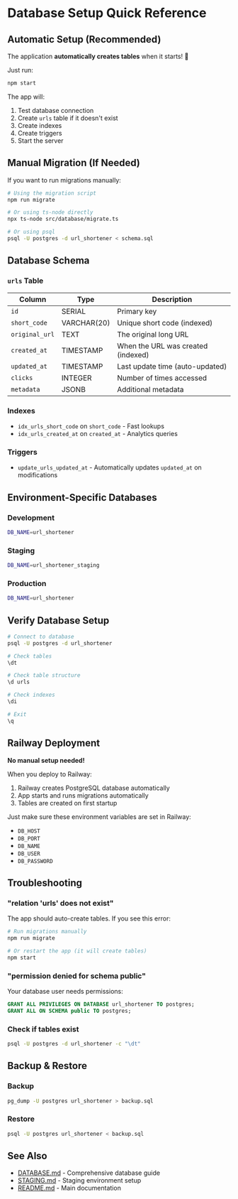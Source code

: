 # Database Setup Quick Reference

## Automatic Setup (Recommended)

The application **automatically creates tables** when it starts! 🎉

Just run:
```bash
npm start
```

The app will:
1. Test database connection
2. Create `urls` table if it doesn't exist
3. Create indexes
4. Create triggers
5. Start the server

## Manual Migration (If Needed)

If you want to run migrations manually:

```bash
# Using the migration script
npm run migrate

# Or using ts-node directly
npx ts-node src/database/migrate.ts

# Or using psql
psql -U postgres -d url_shortener < schema.sql
```

## Database Schema

### `urls` Table

| Column | Type | Description |
|--------|------|-------------|
| `id` | SERIAL | Primary key |
| `short_code` | VARCHAR(20) | Unique short code (indexed) |
| `original_url` | TEXT | The original long URL |
| `created_at` | TIMESTAMP | When the URL was created (indexed) |
| `updated_at` | TIMESTAMP | Last update time (auto-updated) |
| `clicks` | INTEGER | Number of times accessed |
| `metadata` | JSONB | Additional metadata |

### Indexes

- `idx_urls_short_code` on `short_code` - Fast lookups
- `idx_urls_created_at` on `created_at` - Analytics queries

### Triggers

- `update_urls_updated_at` - Automatically updates `updated_at` on modifications

## Environment-Specific Databases

### Development
```bash
DB_NAME=url_shortener
```

### Staging
```bash
DB_NAME=url_shortener_staging
```

### Production
```bash
DB_NAME=url_shortener
```

## Verify Database Setup

```bash
# Connect to database
psql -U postgres -d url_shortener

# Check tables
\dt

# Check table structure
\d urls

# Check indexes
\di

# Exit
\q
```

## Railway Deployment

**No manual setup needed!**

When you deploy to Railway:
1. Railway creates PostgreSQL database automatically
2. App starts and runs migrations automatically
3. Tables are created on first startup

Just make sure these environment variables are set in Railway:
- `DB_HOST`
- `DB_PORT`
- `DB_NAME`
- `DB_USER`
- `DB_PASSWORD`

## Troubleshooting

### "relation 'urls' does not exist"

The app should auto-create tables. If you see this error:

```bash
# Run migrations manually
npm run migrate

# Or restart the app (it will create tables)
npm start
```

### "permission denied for schema public"

Your database user needs permissions:

```sql
GRANT ALL PRIVILEGES ON DATABASE url_shortener TO postgres;
GRANT ALL ON SCHEMA public TO postgres;
```

### Check if tables exist

```bash
psql -U postgres -d url_shortener -c "\dt"
```

## Backup & Restore

### Backup
```bash
pg_dump -U postgres url_shortener > backup.sql
```

### Restore
```bash
psql -U postgres url_shortener < backup.sql
```

## See Also

- [DATABASE.md](./DATABASE.md) - Comprehensive database guide
- [STAGING.md](./STAGING.md) - Staging environment setup
- [README.md](./README.md) - Main documentation
